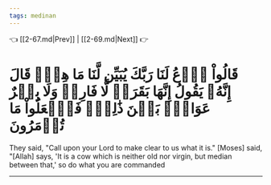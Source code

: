 ```yaml
---
tags: medinan
---
```


👈 [[2-67.md|Prev]] | [[2-69.md|Next]] 👉

# قَالُواْ ٱدۡعُ لَنَا رَبَّكَ يُبَيِّن لَّنَا مَا هِيَۚ قَالَ إِنَّهُۥ يَقُولُ إِنَّهَا بَقَرَةٞ لَّا فَارِضٞ وَلَا بِكۡرٌ عَوَانُۢ بَيۡنَ ذَٰلِكَۖ فَٱفۡعَلُواْ مَا تُؤۡمَرُونَ

They said, "Call upon your Lord to make clear to us what it is." [Moses] said, "[Allah] says, 'It is a cow which is neither old nor virgin, but median between that,' so do what you are commanded

---

